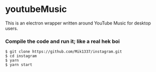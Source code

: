 # youtubeMusic
This is an electron wrapper written around YouTube Music for desktop users.

### Compile the code and run it; like a real hek boi
```
$ git clone https://github.com/Mik1337/instagram.git
$ cd instagram
$ yarn
$ yarn start
```
